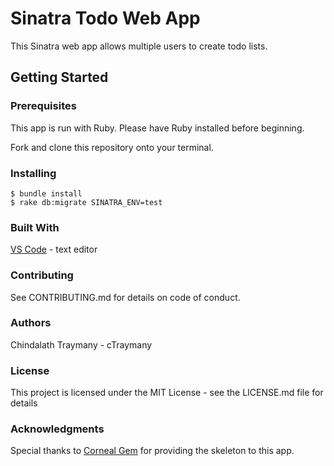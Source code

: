 # Sinatra Todo Web App

This Sinatra web app allows multiple users to create todo lists.


## Getting Started
### Prerequisites
This app is run with Ruby. Please have Ruby installed before beginning.

Fork and clone this repository onto your terminal.

### Installing
    $ bundle install
    $ rake db:migrate SINATRA_ENV=test

### Built With
[VS Code](https://code.visualstudio.com/) - text editor

### Contributing
See CONTRIBUTING.md for details on code of conduct.

### Authors
Chindalath Traymany - cTraymany

### License
This project is licensed under the MIT License - see the LICENSE.md file for details

### Acknowledgments
Special thanks to [Corneal Gem](https://thebrianemory.github.io/corneal/) for providing the skeleton to this app.
